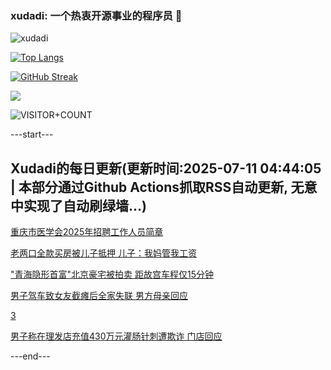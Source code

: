 ### xudadi: 一个热衷开源事业的程序员 👋

![xudadi](https://github-readme-stats-git-masterorgs-github-readme-stats-team.vercel.app/api?username=xudadi)

[![Top Langs](https://github-readme-stats.vercel.app/api/top-langs/?username=xudadi)](https://github.com/anuraghazra/github-readme-stats)

[![GitHub Streak](https://streak-stats.demolab.com?user=xudadi&locale=zh_Hans)](https://git.io/streak-stats)

![](https://raw.githubusercontent.com/xudadi/xudadi/main/assets/github-contribution-grid-snake.svg)

![VISITOR+COUNT](https://komarev.com/ghpvc/?username=xudadi&label=VISITOR+COUNT)


---start---

## Xudadi的每日更新(更新时间:2025-07-11 04:44:05 | 本部分通过Github Actions抓取RSS自动更新, 无意中实现了自动刷绿墙...)

[重庆市医学会2025年招聘工作人员简章](https://www.gongkaoleida.com/article/2503524)

[老两口全款买房被儿子抵押 儿子：我妈管我工资](https://m.163.com/news/article/K441EM8J0534P59R.html)

["青海隐形首富"北京豪宅被拍卖 距故宫车程仅15分钟](https://m.163.com/news/article/K43V7I1B051492T3.html)

[男子驾车致女友截瘫后全家失联 男方母亲回应](https://m.163.com/news/article/K43UE2KS051492T3.html)

[3](https://m.163.com/touch/news/sub/domestic)

[男子称在理发店充值430万元灌肠针刺遭欺诈 门店回应](https://m.163.com/news/article/K43TS3200534P59R.html)

---end---

